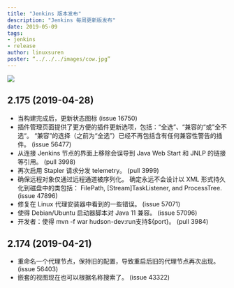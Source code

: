 ```yaml
---
title: "Jenkins 版本发布"
description: "Jenkins 每周更新版发布"
date: 2019-05-09
tags:
- jenkins
- release
author: linuxsuren
poster: “../../../images/cow.jpg”
---
```


![](../../../images/cow.jpg)

## 2.175 (2019-04-28)

* 当构建完成后，更新状态图标 (issue 16750)
* 插件管理页面提供了更方便的插件更新选项，包括：“全选”、“兼容的“或”全不选“。 “兼容”的选择（之前为“全选”）已经不再包括含有任何兼容性警告的插件。 (issue 56477)
* 从连接 Jenkins 节点的界面上移除会误导到 Java Web Start 和 JNLP 的链接等引用。 (pull 3998)
* 再次启用 Stapler 请求分发 telemetry。 (pull 3999)
* 确保远程对象仅通过远程通道被序列化。 确定永远不会设计以 XML 形式持久化到磁盘中的类包括： FilePath, [Stream]TaskListener, and ProcessTree. (issue 47896)
* 修复在 Linux 代理安装器中看到的一些错误。 (issue 57071)
* 使得 Debian/Ubuntu 启动器脚本对 Java 11 兼容。 (issue 57096)
* 开发者：使得 mvn -f war hudson-dev:run支持${port}。 (pull 3984)

## 2.174 (2019-04-21)

* 重命名一个代理节点，保持旧的配置，导致重启后旧的代理节点再次出现。 (issue 56403)
* 嵌套的视图现在也可以根据名称搜索了。 (issue 43322)
